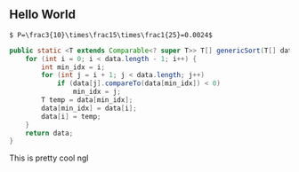 <span></span>

## Hello World
`$ P=\frac3{10}\times\frac15\times\frac1{25}=0.0024$`

```java
public static <T extends Comparable<? super T>> T[] genericSort(T[] data) {
    for (int i = 0; i < data.length - 1; i++) {
        int min_idx = i;
        for (int j = i + 1; j < data.length; j++)
            if (data[j].compareTo(data[min_idx]) < 0)
                min_idx = j;
        T temp = data[min_idx];
        data[min_idx] = data[i];
        data[i] = temp;
    }
    return data;
}
```

This is pretty cool ngl
